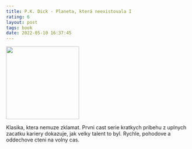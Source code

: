```yaml
---
title: P.K. Dick - Planeta, která neexistovala I
rating: 6
layout: post
tags: book
date: 2022-05-10 16:37:45
---
```

<img width="200" src="https://www.knihydobrovsky.cz/thumbs/book-detail/mod_eshop/produkty/p/planeta-ktera-neexistovala-i-9788072038114.jpg" />
<p>
Klasika, ktera nemuze zklamat. Prvni cast serie kratkych pribehu z uplnych zacatku kariery dokazuje, jak velky talent to byl. Rychle, pohodove a oddechove cteni na volny cas.
</p>
